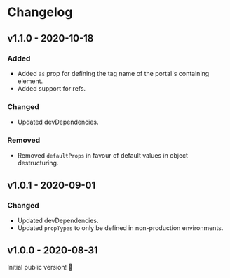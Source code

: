 # Changelog

## v1.1.0 - 2020-10-18

### Added

- Added `as` prop for defining the tag name of the portal's containing element.
- Added support for refs.

### Changed

- Updated devDependencies.

### Removed

- Removed `defaultProps` in favour of default values in object destructuring.

## v1.0.1 - 2020-09-01

### Changed

- Updated devDependencies.
- Updated `propTypes` to only be defined in non-production environments.

## v1.0.0 - 2020-08-31

Initial public version! :tada:
